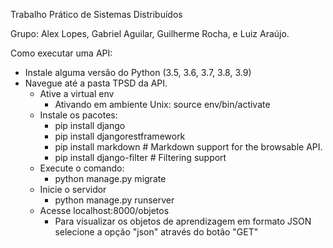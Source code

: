 Trabalho Prático de Sistemas Distribuídos
      
Grupo: Alex Lopes, Gabriel Aguilar, Guilherme Rocha,  e Luiz Araújo.

Como executar uma API:

* Instale alguma versão do Python (3.5, 3.6, 3.7, 3.8, 3.9)
* Navegue até a pasta TPSD da API.
    * Ative a virtual env
        * Ativando em ambiente Unix: source env/bin/activate
    * Instale os pacotes:
        * pip install django
        * pip install djangorestframework
        * pip install markdown       # Markdown support for the browsable API.
        * pip install django-filter  # Filtering support
    * Execute o comando:
        * python manage.py migrate
    * Inicie o servidor
        * python manage.py runserver
    * Acesse localhost:8000/objetos
        * Para visualizar os objetos de aprendizagem em formato JSON selecione a opção "json" através do botão "GET"
        
